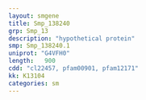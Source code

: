 ```yaml
---
layout: smgene
title: Smp_138240
grp: Smp_13
description: "hypothetical protein"
smp: Smp_138240.1
uniprot: "G4VFH0"
length:   900
cdd: "cl22457, pfam00901, pfam12171"
kk: K13104
categories: sm
---
```

